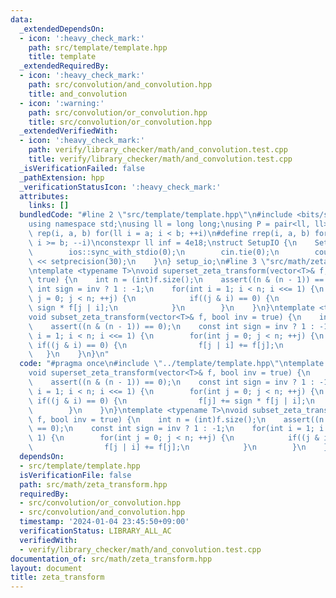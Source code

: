 ```yaml
---
data:
  _extendedDependsOn:
  - icon: ':heavy_check_mark:'
    path: src/template/template.hpp
    title: template
  _extendedRequiredBy:
  - icon: ':heavy_check_mark:'
    path: src/convolution/and_convolution.hpp
    title: and_convolution
  - icon: ':warning:'
    path: src/convolution/or_convolution.hpp
    title: src/convolution/or_convolution.hpp
  _extendedVerifiedWith:
  - icon: ':heavy_check_mark:'
    path: verify/library_checker/math/and_convolution.test.cpp
    title: verify/library_checker/math/and_convolution.test.cpp
  _isVerificationFailed: false
  _pathExtension: hpp
  _verificationStatusIcon: ':heavy_check_mark:'
  attributes:
    links: []
  bundledCode: "#line 2 \"src/template/template.hpp\"\n#include <bits/stdc++.h>\n\
    using namespace std;\nusing ll = long long;\nusing P = pair<ll, ll>;\n#define\
    \ rep(i, a, b) for(ll i = a; i < b; ++i)\n#define rrep(i, a, b) for(ll i = a;\
    \ i >= b; --i)\nconstexpr ll inf = 4e18;\nstruct SetupIO {\n    SetupIO() {\n\
    \        ios::sync_with_stdio(0);\n        cin.tie(0);\n        cout << fixed\
    \ << setprecision(30);\n    }\n} setup_io;\n#line 3 \"src/math/zeta_transform.hpp\"\
    \ntemplate <typename T>\nvoid superset_zeta_transform(vector<T>& f, bool inv =\
    \ true) {\n    int n = (int)f.size();\n    assert((n & (n - 1)) == 0);\n    const\
    \ int sign = inv ? 1 : -1;\n    for(int i = 1; i < n; i <<= 1) {\n        for(int\
    \ j = 0; j < n; ++j) {\n            if((j & i) == 0) {\n                f[j] +=\
    \ sign * f[j | i];\n            }\n        }\n    }\n}\ntemplate <typename T>\n\
    void subset_zeta_transform(vector<T>& f, bool inv = true) {\n    int n = (int)f.size();\n\
    \    assert((n & (n - 1)) == 0);\n    const int sign = inv ? 1 : -1;\n    for(int\
    \ i = 1; i < n; i <<= 1) {\n        for(int j = 0; j < n; ++j) {\n           \
    \ if((j & i) == 0) {\n                f[j | i] += f[j];\n            }\n     \
    \   }\n    }\n}\n"
  code: "#pragma once\n#include \"../template/template.hpp\"\ntemplate <typename T>\n\
    void superset_zeta_transform(vector<T>& f, bool inv = true) {\n    int n = (int)f.size();\n\
    \    assert((n & (n - 1)) == 0);\n    const int sign = inv ? 1 : -1;\n    for(int\
    \ i = 1; i < n; i <<= 1) {\n        for(int j = 0; j < n; ++j) {\n           \
    \ if((j & i) == 0) {\n                f[j] += sign * f[j | i];\n            }\n\
    \        }\n    }\n}\ntemplate <typename T>\nvoid subset_zeta_transform(vector<T>&\
    \ f, bool inv = true) {\n    int n = (int)f.size();\n    assert((n & (n - 1))\
    \ == 0);\n    const int sign = inv ? 1 : -1;\n    for(int i = 1; i < n; i <<=\
    \ 1) {\n        for(int j = 0; j < n; ++j) {\n            if((j & i) == 0) {\n\
    \                f[j | i] += f[j];\n            }\n        }\n    }\n}"
  dependsOn:
  - src/template/template.hpp
  isVerificationFile: false
  path: src/math/zeta_transform.hpp
  requiredBy:
  - src/convolution/or_convolution.hpp
  - src/convolution/and_convolution.hpp
  timestamp: '2024-01-04 23:45:50+09:00'
  verificationStatus: LIBRARY_ALL_AC
  verifiedWith:
  - verify/library_checker/math/and_convolution.test.cpp
documentation_of: src/math/zeta_transform.hpp
layout: document
title: zeta_transform
---
```

